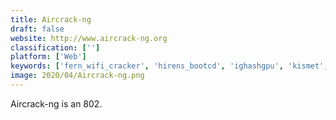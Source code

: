 ```yaml
---
title: Aircrack-ng
draft: false 
website: http://www.aircrack-ng.org
classification: ['']
platform: ['Web']
keywords: ['fern_wifi_cracker', 'hirens_bootcd', 'ighashgpu', 'kismet', 'kon-boot', 'l0phtcrack', 'netspot', 'netstumbler', 'pyrit', 'trinity_rescue_kit', 'vistumbler', 'wifi_explorer', 'wifi_scanner', 'wifite', 'wireless_wep_key_password_spy', 'wireshark', 'csploit', 'hashcat', 'istumbler', 'ophcrack', 'reaver']
image: 2020/04/Aircrack-ng.png
---
```

Aircrack-ng is an 802.